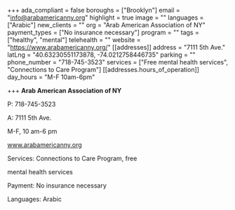 +++
ada_compliant = false
boroughs = ["Brooklyn"]
email = "info@arabamericanny.org"
highlight = true
image = ""
languages = ["Arabic"]
new_clients = ""
org = "Arab American Association of NY"
payment_types = ["No insurance necessary"]
program = ""
tags = ["healthy", "mental"]
telehealth = ""
website = "https://www.arabamericanny.org/"
[[addresses]]
address = "7111 5th Ave."
latLng = "40.63230551173878, -74.0212758446735"
parking = ""
phone_number = "718-745-3523"
services = ["Free mental health services", "Connections to Care Program"]
[[addresses.hours_of_operation]]
day_hours = "M-F 10am-6pm"

+++
**Arab American Association of NY**

P: 718-745-3523

A: 7111 5th Ave.

M-F, 10 am-6 pm

www.arabamericanny.org

Services: Connections to Care Program, free

mental health services

Payment: No insurance necessary

Languages: Arabic